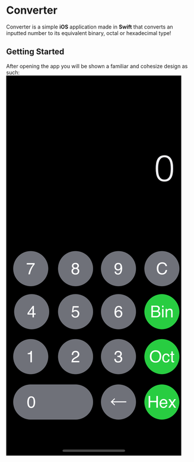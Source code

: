 # Converter 

Converter is a simple **iOS** application made in **Swift** that converts an inputted number to its equivalent binary, octal or hexadecimal type!


## Getting Started

After opening the app you will be shown a familiar and cohesize design as such:
![](Images/Simulator%20Screen%20Shot%20-%20iPhone%20X%20-%202019-08-28%20at%2016.36.14.png)
